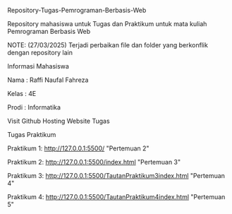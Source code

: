 Repository-Tugas-Pemrograman-Berbasis-Web

Repository mahasiswa untuk Tugas dan Praktikum untuk mata kuliah Pemrograman Berbasis Web

NOTE: (27/03/2025) Terjadi perbaikan file dan folder yang berkonflik dengan repository lain

Informasi Mahasiswa

Nama : Raffi Naufal Fahreza

Kelas : 4E

Prodi : Informatika

Visit Github Hosting Website Tugas

Tugas Praktikum

Praktikum 1: http://127.0.0.1:5500/ "Pertemuan 2"

Praktikum 2: http://127.0.0.1:5500/index.html "Pertemuan 3"

Praktikum 3: http://127.0.0.1:5500/TautanPraktikum3index.html "Pertemuan 4"

Praktikum 4: http://127.0.0.1:5500/TautanPraktikum4index.html "Pertemuan 5"
